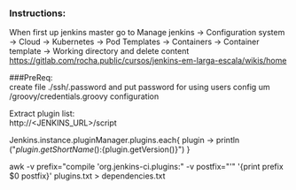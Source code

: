 ### Instructions:
When first up jenkins master go to Manage jenkins -> Configuration system -> Cloud -> Kubernetes -> Pod Templates -> Containers -> Container template -> Working directory and delete content
https://gitlab.com/rocha.public/cursos/jenkins-em-larga-escala/wikis/home

###PreReq:  
create file ./ssh/.password and put password for using users config um /groovy/credentials.groovy configuration

Extract plugin list:  
http://<JENKINS_URL>/script  

Jenkins.instance.pluginManager.plugins.each{
  plugin ->
    println ("${plugin.getShortName()}:${plugin.getVersion()}")
}


awk -v prefix="compile 'org.jenkins-ci.plugins:" -v postfix="'" '{print prefix $0 postfix}' plugins.txt > dependencies.txt

